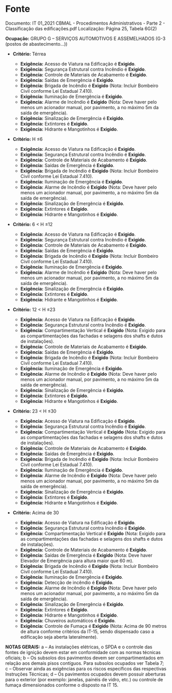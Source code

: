 # Fonte
Documento: IT 01_2021 CBMAL - Procedimentos Administrativos - Parte 2 - Classificação das edificações.pdf
Localização: Página 25, Tabela 6G(2)

**Ocupação:** GRUPO G – SERVIÇOS AUTOMOTIVOS E ASSEMELHADOS (G-3 (postos de abastecimento...))

- **Critério:** Térrea
  - **Exigência:** Acesso de Viatura na Edificação é **Exigido**.
  - **Exigência:** Segurança Estrutural contra Incêndio é **Exigido**.
  - **Exigência:** Controle de Materiais de Acabamento é **Exigido**.
  - **Exigência:** Saídas de Emergência é **Exigido**.
  - **Exigência:** Brigada de Incêndio é **Exigido** (Nota: Incluir Bombeiro Civil conforme Lei Estadual 7.410).
  - **Exigência:** Iluminação de Emergência é **Exigido**.
  - **Exigência:** Alarme de Incêndio é **Exigido** (Nota: Deve haver pelo menos um acionador manual, por pavimento, a no máximo 5m da saída de emergência).
  - **Exigência:** Sinalização de Emergência é **Exigido**.
  - **Exigência:** Extintores é **Exigido**.
  - **Exigência:** Hidrante e Mangotinhos é **Exigido**.

- **Critério:** H ≤6
  - **Exigência:** Acesso de Viatura na Edificação é **Exigido**.
  - **Exigência:** Segurança Estrutural contra Incêndio é **Exigido**.
  - **Exigência:** Controle de Materiais de Acabamento é **Exigido**.
  - **Exigência:** Saídas de Emergência é **Exigido**.
  - **Exigência:** Brigada de Incêndio é **Exigido** (Nota: Incluir Bombeiro Civil conforme Lei Estadual 7.410).
  - **Exigência:** Iluminação de Emergência é **Exigido**.
  - **Exigência:** Alarme de Incêndio é **Exigido** (Nota: Deve haver pelo menos um acionador manual, por pavimento, a no máximo 5m da saída de emergência).
  - **Exigência:** Sinalização de Emergência é **Exigido**.
  - **Exigência:** Extintores é **Exigido**.
  - **Exigência:** Hidrante e Mangotinhos é **Exigido**.

- **Critério:** 6 < H ≤12
  - **Exigência:** Acesso de Viatura na Edificação é **Exigido**.
  - **Exigência:** Segurança Estrutural contra Incêndio é **Exigido**.
  - **Exigência:** Controle de Materiais de Acabamento é **Exigido**.
  - **Exigência:** Saídas de Emergência é **Exigido**.
  - **Exigência:** Brigada de Incêndio é **Exigido** (Nota: Incluir Bombeiro Civil conforme Lei Estadual 7.410).
  - **Exigência:** Iluminação de Emergência é **Exigido**.
  - **Exigência:** Alarme de Incêndio é **Exigido** (Nota: Deve haver pelo menos um acionador manual, por pavimento, a no máximo 5m da saída de emergência).
  - **Exigência:** Sinalização de Emergência é **Exigido**.
  - **Exigência:** Extintores é **Exigido**.
  - **Exigência:** Hidrante e Mangotinhos é **Exigido**.

- **Critério:** 12 < H ≤23
  - **Exigência:** Acesso de Viatura na Edificação é **Exigido**.
  - **Exigência:** Segurança Estrutural contra Incêndio é **Exigido**.
  - **Exigência:** Compartimentação Vertical é **Exigido** (Nota: Exigido para as compartimentações das fachadas e selagens dos shafts e dutos de instalações).
  - **Exigência:** Controle de Materiais de Acabamento é **Exigido**.
  - **Exigência:** Saídas de Emergência é **Exigido**.
  - **Exigência:** Brigada de Incêndio é **Exigido** (Nota: Incluir Bombeiro Civil conforme Lei Estadual 7.410).
  - **Exigência:** Iluminação de Emergência é **Exigido**.
  - **Exigência:** Alarme de Incêndio é **Exigido** (Nota: Deve haver pelo menos um acionador manual, por pavimento, a no máximo 5m da saída de emergência).
  - **Exigência:** Sinalização de Emergência é **Exigido**.
  - **Exigência:** Extintores é **Exigido**.
  - **Exigência:** Hidrante e Mangotinhos é **Exigido**.

- **Critério:** 23 < H ≤30
  - **Exigência:** Acesso de Viatura na Edificação é **Exigido**.
  - **Exigência:** Segurança Estrutural contra Incêndio é **Exigido**.
  - **Exigência:** Compartimentação Vertical é **Exigido** (Nota: Exigido para as compartimentações das fachadas e selagens dos shafts e dutos de instalações).
  - **Exigência:** Controle de Materiais de Acabamento é **Exigido**.
  - **Exigência:** Saídas de Emergência é **Exigido**.
  - **Exigência:** Brigada de Incêndio é **Exigido** (Nota: Incluir Bombeiro Civil conforme Lei Estadual 7.410).
  - **Exigência:** Iluminação de Emergência é **Exigido**.
  - **Exigência:** Alarme de Incêndio é **Exigido** (Nota: Deve haver pelo menos um acionador manual, por pavimento, a no máximo 5m da saída de emergência).
  - **Exigência:** Sinalização de Emergência é **Exigido**.
  - **Exigência:** Extintores é **Exigido**.
  - **Exigência:** Hidrante e Mangotinhos é **Exigido**.

- **Critério:** Acima de 30
  - **Exigência:** Acesso de Viatura na Edificação é **Exigido**.
  - **Exigência:** Segurança Estrutural contra Incêndio é **Exigido**.
  - **Exigência:** Compartimentação Vertical é **Exigido** (Nota: Exigido para as compartimentações das fachadas e selagens dos shafts e dutos de instalações).
  - **Exigência:** Controle de Materiais de Acabamento é **Exigido**.
  - **Exigência:** Saídas de Emergência é **Exigido** (Nota: Deve haver Elevador de Emergência para altura maior que 60 m).
  - **Exigência:** Brigada de Incêndio é **Exigido** (Nota: Incluir Bombeiro Civil conforme Lei Estadual 7.410).
  - **Exigência:** Iluminação de Emergência é **Exigido**.
  - **Exigência:** Detecção de incêndio é **Exigido**.
  - **Exigência:** Alarme de Incêndio é **Exigido** (Nota: Deve haver pelo menos um acionador manual, por pavimento, a no máximo 5m da saída de emergência).
  - **Exigência:** Sinalização de Emergência é **Exigido**.
  - **Exigência:** Extintores é **Exigido**.
  - **Exigência:** Hidrante e Mangotinhos é **Exigido**.
  - **Exigência:** Chuveiros automáticos é **Exigido**.
  - **Exigência:** Controle de Fumaça é **Exigido** (Nota: Acima de 90 metros de altura conforme critérios da IT-15, sendo dispensado caso a edificação seja aberta lateralmente).

**NOTAS GERAIS:**
a – As instalações elétricas, o SPDA e o controle das fontes de ignição devem estar em conformidade com as normas técnicas oficiais;
b – Os subsolos dos pavimentos devem ser compartimentados em relação aos demais pisos contíguos. Para subsolos ocupados ver Tabela 7;
c – Observar ainda as exigências para os riscos específicos das respectivas Instruções Técnicas;
d – Os pavimentos ocupados devem possuir aberturas para o exterior (por exemplo: janelas, painéis de vidro, etc.) ou controle de fumaça dimensionados conforme o disposto na IT 15.